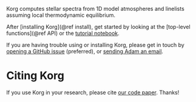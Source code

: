 Korg computes stellar spectra from 1D model atmospheres and linelists assuming local thermodynamic equilibrium.

After [installing Korg](@ref install), get started by looking at the [top-level functions](@ref API) or the [tutorial notebook](https://github.com/ajwheeler/Korg.jl/blob/main/misc/Tutorial%20notebooks/Tutorial.ipynb).

If you are having trouble using or installing Korg, please get in touch by [opening a GitHub issue](https://github.com/ajwheeler/Korg.jl/issues) (preferred), or [sending Adam an email](mailto:wheeler.883@osu.edu).

# Citing Korg
If you use Korg in your research, please cite [our code paper](https://ui.adsabs.harvard.edu/abs/2022arXiv221100029W/abstract).  Thanks!
